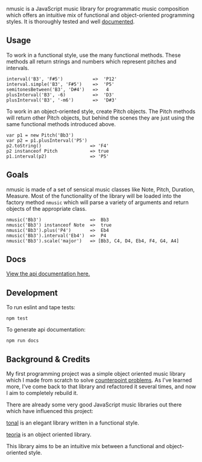 nmusic is a JavaScript music library for programmatic music composition which offers an intuitive mix of functional and object-oriented programming styles.  It is thoroughly tested and well [documented](api.md).

## Usage

To work in a functional style, use the many functional methods. These methods all return strings and numbers which represent pitches and intervals.
```
interval('B3', 'F#5')           =>  'P12'
interval.simple('B3', 'F#5')    =>  'P5'
semitonesBetween('B3', 'D#4')   =>   4
plusInterval('B3', -6)          =>  'D3'
plusInterval('B3', '-m6')       =>  'D#3'
```

To work in an object-oriented style, create Pitch objects. The Pitch methods will return other Pitch objects, but behind the scenes they are just using the same functional methods introduced above.

```
var p1 = new Pitch('Bb3')
var p2 = p1.plusInterval('P5')
p2.toString()                  => 'F4'
p2 instanceof Pitch            => true
p1.interval(p2)                => 'P5'
```


## Goals

nmusic is made of a set of sensical music classes like Note, Pitch, Duration, Measure. Most of the functionality of the library will be loaded into the factory method `nmusic` which will parse a variety of arguments and return objects of the appropriate class.

```
nmusic('Bb3')                  =>  Bb3
nmusic('Bb3') instanceof Note  =>  true
nmusic('Bb3').plus('P4')       =>  Eb4
nmusic('Bb3').interval('Eb4')  =>  P4
nmusic('Bb3').scale('major')   => [Bb3, C4, D4, Eb4, F4, G4, A4]
```


## Docs
[View the api documentation here.](api.md)


## Development

To run eslint and tape tests:
```
npm test
```

To generate api documentation:
```
npm run docs
```

## Background & Credits

 My first programming project was a simple object oriented music library which I made from scratch to solve [counterpoint problems](https://github.com/jrleszcz/Computational-Counterpoint). As I've learned more, I've come back to that library and refactored it several times, and now I aim to completely rebuild it.

There are already some very good JavaScript music libraries out there which have influenced this project:

[tonal](https://github.com/danigb/tonal) is an elegant library written in a functional style.

[teoria](https://github.com/saebekassebil/teoria) is an object oriented library.

This library aims to be an intuitive mix between a functional and object-oriented style.